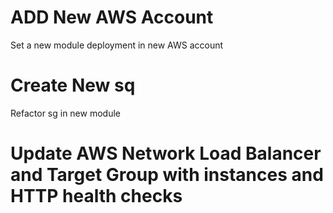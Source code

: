 # ADD New AWS Account
Set a new module deployment in new AWS account
  
# Create New sq 
Refactor sg in new module 

# Update AWS Network Load Balancer and Target Group with instances and HTTP health checks
